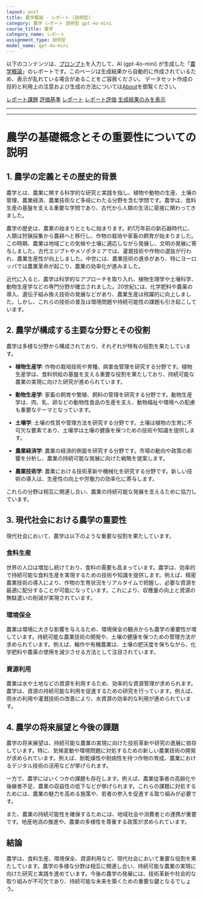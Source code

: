 ```yaml
---
layout: post
title: 農学概論 - レポート (説明型)
category: 農学 レポート 説明型 gpt-4o-mini
course_title: 農学
category_name: レポート
assignment_type: 説明型
model_name: gpt-4o-mini
---
```


以下のコンテンツは、[プロンプト](https://github.com/takedatoshiyuki/synthetic_assignments/tree/main/generated/農学/gpt-4o-mini/prompt_レポート-説明型.md)を入力して、AI (gpt-4o-mini) が生成した「[農学概論](/contents/農学/)」のレポートです。このページは生成結果から自動的に作成されているため、表示が乱れている場合があることをご容赦ください。
データセット作成の目的と利用上の注意および生成の方法については[About](/About)を御覧ください。

[レポート課題](../レポート課題-説明型)
[評価基準](../評価基準-説明型)
[レポート](../レポート-説明型)
[レポート評価](../レポート評価-説明型)
[生成結果のみを表示](https://github.com/takedatoshiyuki/synthetic_assignments/tree/main/generated/農学/gpt-4o-mini/レポート-説明型.md)
  

***
***
  
# 農学の基礎概念とその重要性についての説明

## 1. 農学の定義とその歴史的背景

農学とは、農業に関する科学的な研究と実践を指し、植物や動物の生産、土壌の管理、農業経済、農業技術など多岐にわたる分野を含む学問です。農学は、食料生産の基盤を支える重要な学問であり、古代から人類の生活に密接に関わってきました。

農学の歴史は、農業の始まりとともに始まります。約1万年前の新石器時代に、人類は狩猟採集から農耕へと移行し、作物の栽培や家畜の飼育が始まりました。この時期、農業は地域ごとの気候や土壌に適応しながら発展し、文明の発展に寄与しました。古代エジプトやメソポタミアでは、灌漑技術や作物の選抜が行われ、農業生産性が向上しました。中世には、農業技術の進歩があり、特にヨーロッパでは農業革命が起こり、農業の効率化が進みました。

近代に入ると、農学は科学的なアプローチを取り入れ、植物生理学や土壌科学、動物生産学などの専門分野が確立されました。20世紀には、化学肥料や農薬の導入、遺伝子組み換え技術の発展などがあり、農業生産は飛躍的に向上しました。しかし、これらの技術の普及は環境問題や持続可能性の課題も引き起こしています。

## 2. 農学が構成する主要な分野とその役割

農学は多様な分野から構成されており、それぞれが特有の役割を果たしています。

- **植物生産学**: 作物の栽培技術や育種、病害虫管理を研究する分野です。植物生産学は、食料供給の基盤を支える重要な役割を果たしており、持続可能な農業の実現に向けた研究が進められています。

- **動物生産学**: 家畜の飼育や繁殖、飼料の管理を研究する分野です。動物生産学は、肉、乳、卵などの動物性食品の生産を支え、動物福祉や環境への配慮も重要なテーマとなっています。

- **土壌学**: 土壌の性質や管理方法を研究する分野です。土壌は植物の生育に不可欠な要素であり、土壌学は土壌の健康を保つための技術や知識を提供します。

- **農業経済学**: 農業の経済的側面を研究する分野です。市場の動向や政策の影響を分析し、農業の持続可能な発展に向けた戦略を提案します。

- **農業技術学**: 農業における技術革新や機械化を研究する分野です。新しい技術の導入は、生産性の向上や労働力の効率化に寄与します。

これらの分野は相互に関連し合い、農業の持続可能な発展を支えるために協力しています。

## 3. 現代社会における農学の重要性

現代社会において、農学は以下のような重要な役割を果たしています。

### 食料生産

世界の人口は増加し続けており、食料の需要も高まっています。農学は、効率的で持続可能な食料生産を実現するための技術や知識を提供します。例えば、精密農業技術の導入により、作物の生育状況をリアルタイムで把握し、必要な資源を最適に配分することが可能になっています。これにより、収穫量の向上と資源の無駄遣いの削減が実現されています。

### 環境保全

農業は環境に大きな影響を与えるため、環境保全の観点からも農学の重要性が増しています。持続可能な農業技術の開発や、土壌の健康を保つための管理方法が求められています。例えば、輪作や有機農業は、土壌の肥沃度を保ちながら、化学肥料や農薬の使用を減少させる方法として注目されています。

### 資源利用

農業は水や土地などの資源を利用するため、効率的な資源管理が求められます。農学は、資源の持続可能な利用を促進するための研究を行っています。例えば、雨水の利用や灌漑技術の改善により、水資源の効率的な利用が進められています。

## 4. 農学の将来展望と今後の課題

農学の将来展望は、持続可能な農業の実現に向けた技術革新や研究の進展に依存しています。特に、気候変動や環境問題に対処するための新しい農業技術の開発が求められています。例えば、耐乾燥性や耐病性を持つ作物の育成、農業におけるデジタル技術の活用などが挙げられます。

一方で、農学にはいくつかの課題も存在します。例えば、農業従事者の高齢化や後継者不足、農業の収益性の低下などが挙げられます。これらの課題に対処するためには、農業の魅力を高める施策や、若者の参入を促進する取り組みが必要です。

また、農業の持続可能性を確保するためには、地域社会や消費者との連携が重要です。地産地消の推進や、農業の多様性を尊重する政策が求められています。

## 結論

農学は、食料生産、環境保全、資源利用など、現代社会において重要な役割を果たしています。農学の多様な分野は相互に関連し合い、持続可能な農業の実現に向けた研究と実践を進めています。今後の農学の発展には、技術革新や社会的な取り組みが不可欠であり、持続可能な未来を築くための重要な鍵となるでしょう。
